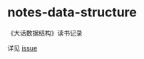 # notes-data-structure
《大话数据结构》读书记录

   详见 [issue](https://github.com/zhangyuying-cn/notes-data-structure/issues)